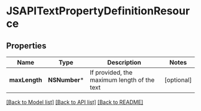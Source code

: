 # JSAPITextPropertyDefinitionResource

## Properties
Name | Type | Description | Notes
------------ | ------------- | ------------- | -------------
**maxLength** | **NSNumber*** | If provided, the maximum length of the text | [optional] 

[[Back to Model list]](../README.md#documentation-for-models) [[Back to API list]](../README.md#documentation-for-api-endpoints) [[Back to README]](../README.md)


